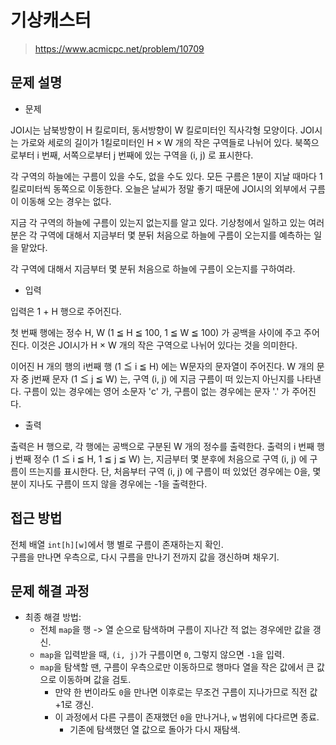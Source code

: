 # 기상캐스터

> https://www.acmicpc.net/problem/10709

## 문제 설명

- 문제

JOI시는 남북방향이 H 킬로미터, 동서방향이 W 킬로미터인 직사각형 모양이다. JOI시는 가로와 세로의 길이가 1킬로미터인 H × W 개의 작은 구역들로 나뉘어 있다. 북쪽으로부터 i 번째, 서쪽으로부터 j 번째에
있는 구역을 (i, j) 로 표시한다.

각 구역의 하늘에는 구름이 있을 수도, 없을 수도 있다. 모든 구름은 1분이 지날 때마다 1킬로미터씩 동쪽으로 이동한다. 오늘은 날씨가 정말 좋기 때문에 JOI시의 외부에서 구름이 이동해 오는 경우는 없다.

지금 각 구역의 하늘에 구름이 있는지 없는지를 알고 있다. 기상청에서 일하고 있는 여러분은 각 구역에 대해서 지금부터 몇 분뒤 처음으로 하늘에 구름이 오는지를 예측하는 일을 맡았다.

각 구역에 대해서 지금부터 몇 분뒤 처음으로 하늘에 구름이 오는지를 구하여라.

- 입력

입력은 1 + H 행으로 주어진다.

첫 번째 행에는 정수 H, W (1 ≦ H ≦ 100, 1 ≦ W ≦ 100) 가 공백을 사이에 주고 주어진다. 이것은 JOI시가 H × W 개의 작은 구역으로 나뉘어 있다는 것을 의미한다.

이어진 H 개의 행의 i번째 행 (1 ≦ i ≦ H) 에는 W문자의 문자열이 주어진다. W 개의 문자 중 j번째 문자 (1 ≦ j ≦ W) 는, 구역 (i, j) 에 지금 구름이 떠 있는지 아닌지를 나타낸다. 구름이
있는 경우에는 영어 소문자 'c' 가, 구름이 없는 경우에는 문자 '.' 가 주어진다.

- 출력

출력은 H 행으로, 각 행에는 공백으로 구분된 W 개의 정수를 출력한다. 출력의 i 번째 행 j 번째 정수 (1 ≦ i ≦ H, 1 ≦ j ≦ W) 는, 지금부터 몇 분후에 처음으로 구역 (i, j) 에 구름이
뜨는지를 표시한다. 단, 처음부터 구역 (i, j) 에 구름이 떠 있었던 경우에는 0을, 몇 분이 지나도 구름이 뜨지 않을 경우에는 -1을 출력한다.

## 접근 방법

전체 배열 `int[h][w]`에서 행 별로 구름이 존재하는지 확인.  
구름을 만나면 우측으로, 다시 구름을 만나기 전까지 값을 갱신하며 채우기.

## 문제 해결 과정

- 최종 해결 방법:
    - 전체 `map`을 행 -> 열 순으로 탐색하며 구름이 지나간 적 없는 경우에만 값을 갱신.
    - `map`을 입력받을 때, `(i, j)`가 구름이면 `0`, 그렇지 않으면 `-1`을 입력.
    - `map`을 탐색할 땐, 구름이 우측으로만 이동하므로 행마다 열을 작은 값에서 큰 값으로 이동하며 값을 검토.
        - 만약 한 번이라도 `0`을 만나면 이후로는 무조건 구름이 지나가므로 직전 값 +1로 갱신.
        - 이 과정에서 다른 구름이 존재했던 `0`을 만나거나, `w` 범위에 다다르면 종료.
            - 기존에 탐색했던 열 값으로 돌아가 다시 재탐색.
